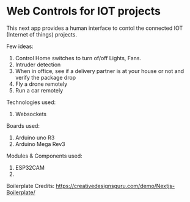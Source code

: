 # Web Controls for IOT projects

This next app provides a human interface to contol the connected IOT (Internet of things) projects.

Few ideas:
1. Control Home switches to turn of/off Lights, Fans.
2. Intruder detection
3. When in office, see if a delivery partner is at your house or not and verify the package drop
4. Fly a drone remotely
5. Run a car remotely

Technologies used:
1. Websockets

Boards used:
1. Arduino uno R3
2. Arduino Mega Rev3

Modules & Components used:
1. ESP32CAM
2. 

Boilerplate Credits: https://creativedesignsguru.com/demo/Nextjs-Boilerplate/

